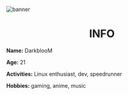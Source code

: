 ![banner](https://pbs.twimg.com/profile_banners/1283079403799490560/1708346713/1500x500)

<h1 align="center">INFO</h1>

**Name:** DarkblooM

**Age:** 21

**Activities:** Linux enthusiast, dev, speedrunner

**Hobbies:** gaming, anime, music
